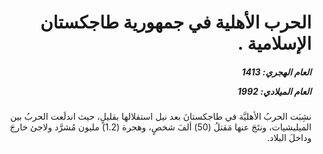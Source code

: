 <h1 dir="rtl">الحرب الأهلية في جمهورية طاجكستان الإسلامية .</h1>

<h5 dir="rtl">العام الهجري:  1413

العام الميلادي: 1992

</h5>

<p dir="rtl">نشِبَت الحربُ الأهليَّة في طاجكستانَ بعد نيل استقلالها بقليلٍ، حيث اندلَعت الحربُ بين الميليشيات، ونتَجَ عنها مَقتلُ (50) ألفَ شخصٍ، وهجرة (1.2) مليون مُشرَّد ولاجئ خارجَ وداخلَ البلاد.</p></br>
